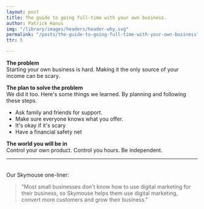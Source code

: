 ```yaml
---
layout: post
title: The guide to going full-time with your own business.
author: Patrick Hanus
img: "/library/images/headers/header-why.svg"
permalink: "/posts/the-guide-to-going-full-time-with-your-own-business"
ttr: 5

---
```

**The problem**  
Starting your own business is hard. Making it the only source of your income can be scary.

**The plan to solve the problem**  
We did it too. Here's some things we learned. By planning and following these steps.

* Ask family and friends for support.
* Make sure everyone knows what you offer.
* It's okay if it's scary
* Have a financial safety net

**The world you will be in**  
Control your own product. Control you hours. Be independent.

***

###### 

Our Skymouse one-liner:

> "Most small businesses don't know how to use digital marketing for their business, so Skymouse helps them use digital marketing, convert more customers and grow their business."